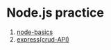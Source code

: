 # Node.js practice

1. [node-basics](https://github.com/Bignichok/nodeJs-hw/tree/01-node-basics) 
2. [express(crud-API)](https://github.com/Bignichok/nodeJs-hw/tree/02-node-express)